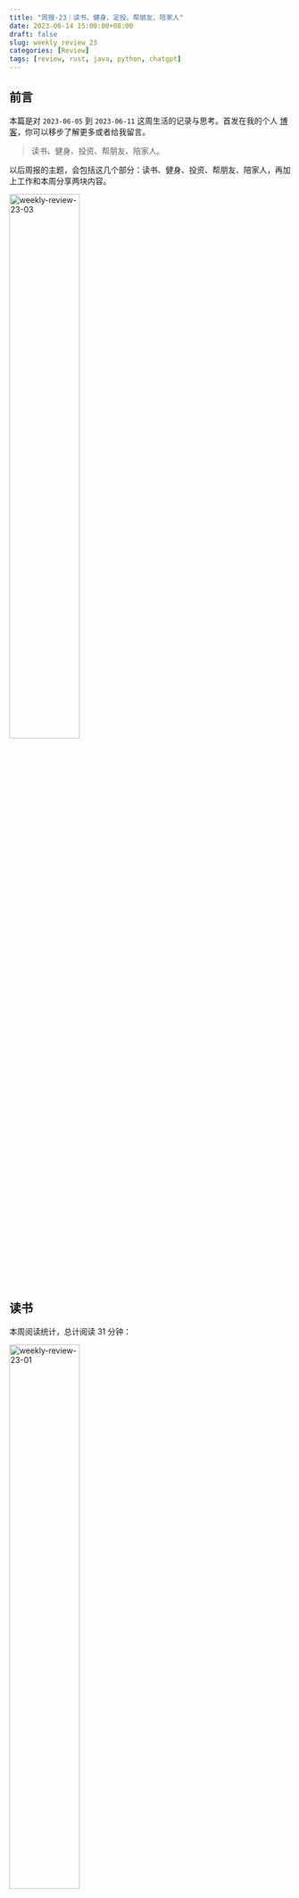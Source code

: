 ```yaml
---
title: "周报-23｜读书、健身、定投、帮朋友、陪家人"
date: 2023-06-14 15:00:00+08:00
draft: false
slug: weekly_review_23
categories: [Review]
tags: [review, rust, java, python, chatgpt]
---
```


## 前言

本篇是对 `2023-06-05` 到 `2023-06-11` 这周生活的记录与思考。首发在我的个人 [博客](https://blog.chensoul.cc/)，你可以移步了解更多或者给我留言。

> 读书、健身、投资、帮朋友、陪家人。

以后周报的主题，会包括这几个部分：读书、健身、投资、帮朋友、陪家人，再加上工作和本周分享两块内容。

<img src="https://chensoul.oss-cn-hangzhou.aliyuncs.com/images/weekly-review-23-03.png" alt="weekly-review-23-03" style="width:50%;" />

## 读书

本周阅读统计，总计阅读 31 分钟：

<img src="https://chensoul.oss-cn-hangzhou.aliyuncs.com/images/weekly-review-23-01.jpeg" alt="weekly-review-23-01" style="width:50%;" />

本周阅读摘抄：

- 人是周围 6 个人的平均值，如果你身边没有特别出色的年轻人与你为伍，你就找先贤们的书籍，他们把一生的所有思考、智慧、经历和情感，都倾注在那些书里头了。 如果有一天跟你共鸣的，全都是古往今来、古今中外那些最智慧、最深刻、最敏锐、最丰富、最博学的大脑，你大概率不会太差，你的精神世界也大概率会非常丰富。 “we are all in the gutter ，but some of us are looking at stars。” 这句话来自一个爱尔兰的诗人，叫做奥斯卡·王尔德：“我们都身处在阴沟里，但总有人仰望星空。”
- “ Three passions, simple but overwhelmingly strong, have governed my life: the longing for love, the search for knowledge, and unbearable pity for the suffering of mankind. ” 这是来自于罗素的一个演讲，叫做《我为什么而活着》，意思是：对知识的渴望，对爱情的追求，对人类苦难难以遏制的同情心，这三种简单而强烈的激情，苦苦支配我的一生

## 健身

> 我跑过了一些地方，希望随着时间推移，地图点亮的地方越来越多。2 年里我跑过 2 个省份 2 个城市。更多跑步数据在我的 [跑步](https://run.chensoul.cc/) 主页。

这周因为父亲住院需要照顾他，所以跑步暂停。

## 理财

这周总计支出 5006 元，明细如下：

- 6 月 11 日：4057 元，父亲出院支付 3475 元

- 6 月 10 日：108 元

- 6 月 9 日：86 元

- 6 月 8 日：367 元

- 6 月 7 日：179 元

- 6 月 6 日：117 元

- 6 月 5 日：92 元

## 陪家人

本周的工作和生活都因为老爸住院而打乱了原来的节奏。起因是老爸因为痛风关节疼痛而服用了双氯芬酸钠缓释片导致胃溃疡和出血，另外最近两个月大便呈黑色、血液流失过多，导致严重贫血。周六先是去武汉中心医院做胃镜检查，医生看到老爸的脸色苍白，建议做个血液检测。检查结果出来之后，心有余悸，如果再晚点带老爸来医院做检查，不知道老爸会因贫血而出现怎样的事情。根据检查结果，医生建议立即住院。在经过考虑之后，决定回阳逻住院。住院期间，需要亲属陪护，于是周一到周三请了三天假，周四和周五换老婆过来照顾。

住院期间，老爸心里烦，因为痛风发作，腿脚走路没力气，大小便不方便。作为儿子的我也在反思，老爸成这样，都怪我平时没有关心他的健康和生活。老爸今天让我吃的苦都是因为过去在老爸身上的付出不够。

## 工作

最近在学习的内容清单：

- [Effective Java（第 3 版）](https://github.com/clxering/Effective-Java-3rd-edition-Chinese-English-bilingual/tree/dev)
- [Java Design Patterns (中文)](https://java-design-patterns.com/zh/)
- [Real Python](https://realpython.com/)

本周完成三篇博客：

- [Java 设计模式：Adapter](/posts/2023/06/10/java-design-patterns-adapter/)
- [Python 学习 2：数据类型](/posts/2023/06/10/python-data-type/)
- [Python 学习 3：运算符和表达式](/posts/2023/06/11/python-operator-and-expression/)

![weekly-review-23-02](https://chensoul.oss-cn-hangzhou.aliyuncs.com/images/weekly-review-23-02.png)

## 本周分享

大部分有意思的内容会分享在 『[ChenSoul Share](https://t.me/chensouls)』Telegram 频道或者我的 [Memos](https://memos.chensoul.cc/) 中。我写了一个 Python 脚本从 Memos 读取最近一周带有 `#memos` 标签的记录，分享到这里。

- 📌`2023-06-10` 如何用 ChatGPT 助力开发: 已经有 15 万人看过的经验分享`#memos` [http://luolei.org/chatgpt-in-development/](http://luolei.org/chatgpt-in-development/)

- 📌`2023-06-09` Rust 语言实战，视频和教程 [https://www.youtube.com/watch?v=BpPEoZW5IiY](https://www.youtube.com/watch?v=BpPEoZW5IiY) [https://zh.practice.rs/why-exercise.html](https://zh.practice.rs/why-exercise.html) `#memos` `#rust`

- 📌`2023-06-09` 基于 Spring Cloud 使用一致性哈希算法实现分布式 WebSocket. / 基于 RabbitMQ 广播实现分布式 WebSocket. [https://lawrenceli.me/blog/websocket-cluster](https://lawrenceli.me/blog/websocket-cluster) `#memos` `#java` `#skill`

- 📌`2023-06-09` REST 和 gRPC 是 API 的两种最流行的实现方法，本文详细比较它们的差异。 [https://kreya.app/blog/rest-vs-grpc/](https://kreya.app/blog/rest-vs-grpc/) `#memos`

- 📌`2023-06-08` 痛苦是对的，焦虑也是对的，痛苦的本质来源于你对现状的不满，然后焦虑的本质来源于你成长速度太慢。`#memos`

以上。
